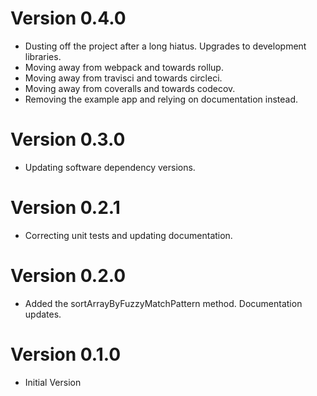 # Version 0.4.0
- Dusting off the project after a long hiatus. Upgrades to development libraries.
- Moving away from webpack and towards rollup.
- Moving away from travisci and towards circleci.
- Moving away from coveralls and towards codecov.
- Removing the example app and relying on documentation instead.

# Version 0.3.0
- Updating software dependency versions.

# Version 0.2.1

- Correcting unit tests and updating documentation.

# Version 0.2.0

- Added the sortArrayByFuzzyMatchPattern method. Documentation updates.

# Version 0.1.0

- Initial Version
